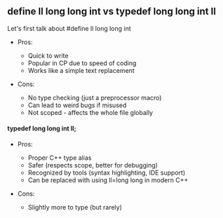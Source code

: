 ## define ll long long int vs typedef long long int ll
Let's first talk about #define ll long long int
- Pros:
    - Quick to write
    - Popular in CP due to speed of coding
    - Works like a simple text replacement

- Cons:
    - No type checking (just a preprocessor macro)
    - Can lead to weird bugs if misused
    - Not scoped - affects the whole file globally

#### typedef long long int ll;
- Pros:
    - Proper C++ type alias
    - Safer (respects scope, better for debugging)
    - Recognized by tools (syntax highlighting, IDE support)
    - Can be replaced with using ll=long long in modern C++

- Cons:
    - Slightly more to type (but rarely)